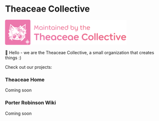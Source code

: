# Theaceae Collective

<p align="left">
  <img width="400" alt="collective logo" src="https://raw.githubusercontent.com/CamelliaCommunity/.github/refs/heads/main/maintainedby.png">
</p>

👋 Hello - we are the Theaceae Collective, a small organization that creates things :)

Check out our projects:

### Theaceae Home
Coming soon

### Porter Robinson Wiki
Coming soon
